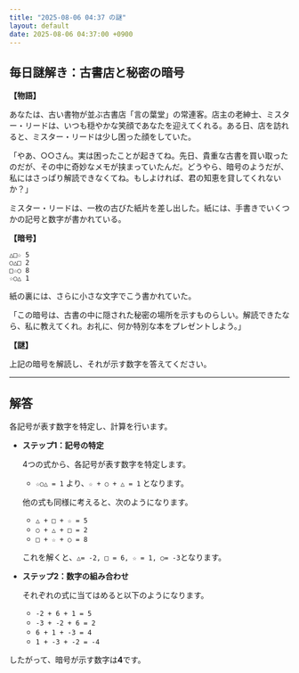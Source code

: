 ```yaml
---
title: "2025-08-06 04:37 の謎"
layout: default
date: 2025-08-06 04:37:00 +0900
---
```

## 毎日謎解き：古書店と秘密の暗号

**【物語】**

あなたは、古い書物が並ぶ古書店「言の葉堂」の常連客。店主の老紳士、ミスター・リードは、いつも穏やかな笑顔であなたを迎えてくれる。ある日、店を訪れると、ミスター・リードは少し困った顔をしていた。

「やあ、○○さん。実は困ったことが起きてね。先日、貴重な古書を買い取ったのだが、その中に奇妙なメモが挟まっていたんだ。どうやら、暗号のようだが、私にはさっぱり解読できなくてね。もしよければ、君の知恵を貸してくれないか？」

ミスター・リードは、一枚の古びた紙片を差し出した。紙には、手書きでいくつかの記号と数字が書かれている。

**【暗号】**

```
△□☆ 5
○△□ 2
□☆○ 8
☆○△ 1
```

紙の裏には、さらに小さな文字でこう書かれていた。

「この暗号は、古書の中に隠された秘密の場所を示すものらしい。解読できたなら、私に教えてくれ。お礼に、何か特別な本をプレゼントしよう。」

**【謎】**

上記の暗号を解読し、それが示す数字を答えてください。

---

## 解答

各記号が表す数字を特定し、計算を行います。

*   **ステップ1：記号の特定**

    4つの式から、各記号が表す数字を特定します。

    *   `☆○△ = 1` より、`☆ + ○ + △ = 1` となります。

    他の式も同様に考えると、次のようになります。

    *   `△ + □ + ☆ = 5`
    *   `○ + △ + □ = 2`
    *   `□ + ☆ + ○ = 8`

    これを解くと、`△= -2, □ = 6, ☆ = 1, ○= -3`となります。

*   **ステップ2：数字の組み合わせ**

    それぞれの式に当てはめると以下のようになります。

    *   `-2 + 6 + 1 = 5`
    *   `-3 + -2 + 6 = 2`
    *   `6 + 1 + -3 = 4`
    *   `1 + -3 + -2 = -4`

したがって、暗号が示す数字は**4**です。

